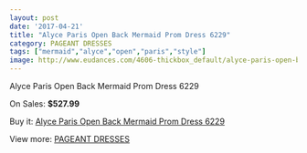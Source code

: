 ```yaml
---
layout: post
date: '2017-04-21'
title: "Alyce Paris Open Back Mermaid Prom Dress 6229"
category: PAGEANT DRESSES
tags: ["mermaid","alyce","open","paris","style"]
image: http://www.eudances.com/4606-thickbox_default/alyce-paris-open-back-mermaid-prom-dress-6229.jpg
---
```

Alyce Paris Open Back Mermaid Prom Dress 6229

On Sales: **$527.99**
<a href="https://www.eudances.com/en/pageant-dresses/1547-alyce-paris-open-back-mermaid-prom-dress-6229.html"><amp-img layout="responsive" width="600" height="600" src="//www.eudances.com/4606-thickbox_default/alyce-paris-open-back-mermaid-prom-dress-6229.jpg" alt="Alyce Paris Open Back Mermaid Prom Dress 6229 0" /></a>
<a href="https://www.eudances.com/en/pageant-dresses/1547-alyce-paris-open-back-mermaid-prom-dress-6229.html"><amp-img layout="responsive" width="600" height="600" src="//www.eudances.com/4607-thickbox_default/alyce-paris-open-back-mermaid-prom-dress-6229.jpg" alt="Alyce Paris Open Back Mermaid Prom Dress 6229 1" /></a>

Buy it: [Alyce Paris Open Back Mermaid Prom Dress 6229](https://www.eudances.com/en/pageant-dresses/1547-alyce-paris-open-back-mermaid-prom-dress-6229.html "Alyce Paris Open Back Mermaid Prom Dress 6229")

View more: [PAGEANT DRESSES](https://www.eudances.com/en/16-pageant-dresses "PAGEANT DRESSES")